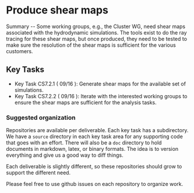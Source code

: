 #  Produce shear maps

Summary -- Some working groups, e.g., the Cluster WG, need shear maps associated with the hydrodynamic
simulations. The tools exist to do the ray tracing for these shear maps, but once produced, they need to be
tested to make sure the resolution of the shear maps is sufficient for the various customers.

## Key Tasks
* Key Task CS7.2.1 ( 09/16 ): Generate shear maps for the available set of simulations.
* Key Task CS7.2.2 ( 09/16 ): Iterate with the interested working groups to ensure the shear
maps are sufficient for the analysis tasks.

### Suggested organization
Repositories are available per deliverable.  Each key task has a subdirectory.
We have a `source` directory in each key task area for any supporting
code that goes with an effort.  There will also be a `doc` directory to hold documents in markdown,
latex, or binary formats.  The idea is to version everything and give us a good way to diff things.

Each deliverable is slightly different, so these repositories should grow to support the different need.

Please feel free to use github issues on each repository to organize work.
